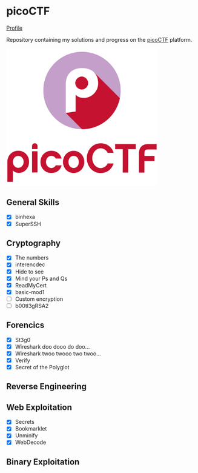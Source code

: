 # picoCTF
[Profile](https://play.picoctf.org/users/hocnguyen12)

Repository containing my solutions and progress on the [picoCTF](https://play.picoctf.org/) platform.

<img src="img/proxy-image.png" alt="logo" width="400"/>

## General Skills
- [x] binhexa
- [x] SuperSSH

## Cryptography
- [x] The numbers
- [x] interencdec
- [x] Hide to see
- [x] Mind your Ps and Qs
- [x] ReadMyCert
- [x] basic-mod1
- [ ] Custom encryption
- [ ] b00tl3gRSA2

## Forencics
- [x] St3g0
- [x] Wireshark doo dooo do doo...
- [x] Wireshark twoo twooo two twoo...
- [x] Verify
- [x] Secret of the Polyglot

## Reverse Engineering

## Web Exploitation
- [x] Secrets
- [x] Bookmarklet
- [x] Unminify
- [x] WebDecode

## Binary Exploitation


